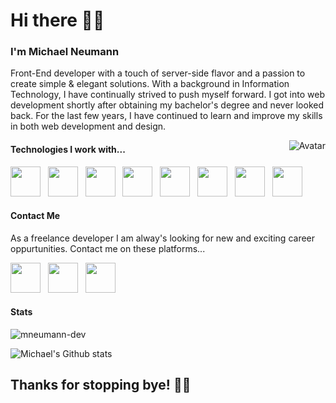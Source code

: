 # Hi there 👋🏻

### I'm Michael Neumann
Front-End developer with a touch of server-side flavor and a passion to create simple & elegant solutions. With a background in Information Technology, I have continually strived to push myself forward. I got into web development shortly after obtaining my bachelor's degree and never looked back. For the last few years, I have continued to learn and improve my skills in both web development and design.

<img align="right" src="https://raw.githubusercontent.com/krabfish/blogfolio/ec15a5ea4ab6a3a23d57be91da40fcfa69ae3d2c/img/avatar.svg" alt="Avatar">

#### Technologies I work with...
<p align="left">
    <img src="https://cdn.jsdelivr.net/npm/programming-languages-logos/src/html/html.png" height="48" width="48">&nbsp;&nbsp;
    <img src="https://cdn.jsdelivr.net/npm/programming-languages-logos/src/css/css.png" height="48" width="48">&nbsp;&nbsp;
    <img src="https://cdn.jsdelivr.net/npm/programming-languages-logos/src/javascript/javascript.png" height="48" width="48">&nbsp;&nbsp;
    <img src="https://vuejs.org/images/logo.png" height="48" width="48">&nbsp;&nbsp;
    <img src="https://sass-lang.com/assets/img/logos/logo-b6e1ef6e.svg" height="48" width="48">&nbsp;&nbsp;
    <img src="https://nodejs.org/static/images/logos/nodejs-new-pantone-black.svg" height="48" width="">&nbsp;&nbsp;
    <img src="https://webassets.mongodb.com/_com_assets/cms/MongoDB_Logo_FullColorBlack_RGB-4td3yuxzjs.png" height="48" width="">&nbsp;&nbsp;
    <img src="https://cdn.jsdelivr.net/npm/simple-icons@3.0.1/icons/linux.svg" height="48" width="48">&nbsp;&nbsp;
</p>

#### Contact Me

As a freelance developer I am alway's looking for new and exciting career oppurtunities. Contact me on these platforms...

<p align="left">
<a href="mailto:mkn.dev.linux@gmail.com"><img src="https://cdn.jsdelivr.net/npm/simple-icons@3.0.1/icons/mail-dot-ru.svg" height="48" width="48"></a>&nbsp;&nbsp;
<a href="https://twitter.com/krabfish"><img src="https://cdn.jsdelivr.net/npm/simple-icons@3.0.1/icons/twitter.svg" height="48" width="48"></a>&nbsp;&nbsp;
<a href="https://linkedin.com/in/krabfish"><img src="https://cdn.jsdelivr.net/npm/simple-icons@3.0.1/icons/linkedin.svg" height="48" width="48"></a>
</p>


#### Stats
<img src="https://komarev.com/ghpvc/?username=mneumann-dev" alt="mneumann-dev" />

![Michael's Github stats](https://github-readme-stats.vercel.app/api?username=mneumann-dev&show_icons=true)

## Thanks for stopping bye! 👋🏻
